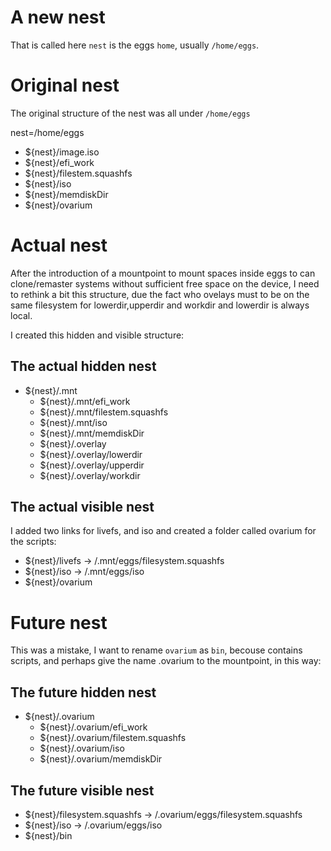 # A new nest

That is called here `nest` is the eggs `home`, usually `/home/eggs`.

# Original nest
The original structure of the nest was all under `/home/eggs`

nest=/home/eggs

* ${nest}/image.iso
* ${nest}/efi_work
* ${nest}/filestem.squashfs
* ${nest}/iso
* ${nest}/memdiskDir
* ${nest}/ovarium

# Actual nest
After the introduction of a mountpoint to mount spaces inside eggs to can clone/remaster systems without sufficient free space on the device, I need to rethink a bit this structure, due the fact who ovelays must to be on the same filesystem for lowerdir,upperdir and workdir and lowerdir is always local.

I created this hidden and visible structure:

## The actual hidden nest
* ${nest}/.mnt
    * ${nest}/.mnt/efi_work
    * ${nest}/.mnt/filestem.squashfs
    * ${nest}/.mnt/iso
    * ${nest}/.mnt/memdiskDir
    * ${nest}/.overlay
    * ${nest}/.overlay/lowerdir
    * ${nest}/.overlay/upperdir
    * ${nest}/.overlay/workdir


## The actual visible nest
I added two links for livefs, and iso and created a folder called ovarium for the scripts:

* ${nest}/livefs -> /.mnt/eggs/filesystem.squashfs
* ${nest}/iso -> /.mnt/eggs/iso
* ${nest}/ovarium 

# Future nest
This was a mistake, I want to rename `ovarium` as `bin`, becouse contains scripts, and perhaps give the name .ovarium to the mountpoint, in this way:

## The future hidden nest
* ${nest}/.ovarium
    * ${nest}/.ovarium/efi_work
    * ${nest}/.ovarium/filestem.squashfs
    * ${nest}/.ovarium/iso
    * ${nest}/.ovarium/memdiskDir

## The future visible nest

* ${nest}/filesystem.squashfs -> /.ovarium/eggs/filesystem.squashfs
* ${nest}/iso -> /.ovarium/eggs/iso
* ${nest}/bin

